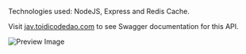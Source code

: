 Technologies used: NodeJS, Express and Redis Cache.

Visit [jav.toidicodedao.com](http://jav.toidicodedao.com) to see Swagger documentation for this API.

![Preview Image](https://i.imgur.com/0KI4vZ7.jpg)

